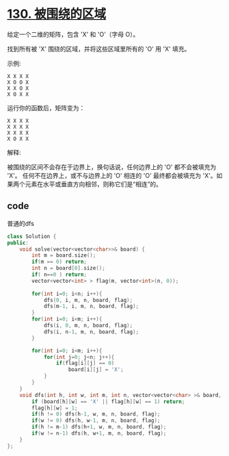 # [130. 被围绕的区域](https://leetcode-cn.com/problems/surrounded-regions/)

给定一个二维的矩阵，包含 'X' 和 'O'（字母 O）。

找到所有被 'X' 围绕的区域，并将这些区域里所有的 'O' 用 'X' 填充。

示例:

    X X X X
    X O O X
    X X O X
    X O X X
运行你的函数后，矩阵变为：

    X X X X
    X X X X
    X X X X
    X O X X
解释:

被围绕的区间不会存在于边界上，换句话说，任何边界上的 'O' 都不会被填充为 'X'。 任何不在边界上，或不与边界上的 'O' 相连的 'O' 最终都会被填充为 'X'。如果两个元素在水平或垂直方向相邻，则称它们是“相连”的。

## code

普通的dfs

```c++
class Solution {
public:
    void solve(vector<vector<char>>& board) {
        int m = board.size();
        if(m == 0) return;
        int n = board[0].size();
        if( n==0 ) return;
        vector<vector<int> > flag(m, vector<int>(n, 0));
        
        for(int i=0; i<n; i++){
            dfs(0, i, m, n, board, flag);
            dfs(m-1, i, m, n, board, flag);
        }
        for(int i=0; i<m; i++){
            dfs(i, 0, m, n, board, flag);
            dfs(i, n-1, m, n, board, flag);
        }

        for(int i=0; i<m; i++){
            for(int j=0; j<n; j++){
                if(flag[i][j] == 0)
                    board[i][j] = 'X';
            }
        }
    }
    void dfs(int h, int w, int m, int n, vector<vector<char> >& board, vector<vector<int> > &flag){
        if (board[h][w] == 'X' || flag[h][w] == 1) return;
        flag[h][w] = 1;
        if(h != 0) dfs(h-1, w, m, n, board, flag);
        if(w != 0) dfs(h, w-1, m, n, board, flag);
        if(h != m-1) dfs(h+1, w, m, n, board, flag);
        if(w != n-1) dfs(h, w+1, m, n, board, flag);
    }
};
```
